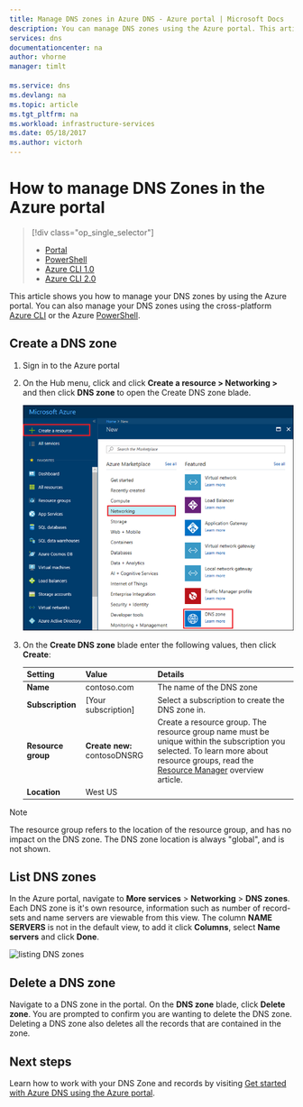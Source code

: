 ```yaml
---
title: Manage DNS zones in Azure DNS - Azure portal | Microsoft Docs
description: You can manage DNS zones using the Azure portal. This article describes how to update, delete and create DNS zones on Azure DNS
services: dns
documentationcenter: na
author: vhorne
manager: timlt

ms.service: dns
ms.devlang: na
ms.topic: article
ms.tgt_pltfrm: na
ms.workload: infrastructure-services
ms.date: 05/18/2017
ms.author: victorh
---
```

# How to manage DNS Zones in the Azure portal

> [!div class="op_single_selector"]
> * [Portal](dns-operations-dnszones-portal.md)
> * [PowerShell](dns-operations-dnszones.md)
> * [Azure CLI 1.0](dns-operations-dnszones-cli-nodejs.md)
> * [Azure CLI 2.0](dns-operations-dnszones-cli.md)

This article shows you how to manage your DNS zones by using the Azure portal. You can also manage your DNS zones using the cross-platform [Azure CLI](dns-operations-dnszones-cli.md) or the Azure [PowerShell](dns-operations-dnszones.md).

## Create a DNS zone

1. Sign in to the Azure portal
2. On the Hub menu, click and click **Create a resource > Networking >** and then click **DNS zone** to open the Create DNS zone blade.

    ![DNS zone](./media/dns-operations-dnszones-portal/openzone650.png)

4. On the **Create DNS zone** blade enter the following values, then click **Create**:


   | **Setting** | **Value** | **Details** |
   |---|---|---|
   |**Name**|contoso.com|The name of the DNS zone|
   |**Subscription**|[Your subscription]|Select a subscription to create the DNS zone in.|
   |**Resource group**|**Create new:** contosoDNSRG|Create a resource group. The resource group name must be unique within the subscription you selected. To learn more about resource groups, read the [Resource Manager](../azure-resource-manager/resource-group-overview.md?toc=%2fazure%2fdns%2ftoc.json#resource-groups) overview article.|
   |**Location**|West US||

> [!NOTE]
> The resource group refers to the location of the resource group, and has no impact on the DNS zone. The DNS zone location is always "global", and is not shown.

## List DNS zones

In the Azure portal, navigate to **More services** > **Networking** > **DNS zones**. Each DNS zone is it's own resource, information such as number of record-sets and name servers are viewable from this view. The column **NAME SERVERS** is not in the default view, to add it click **Columns**, select **Name servers** and click **Done**.

![listing DNS zones](./media/dns-operations-dnszones-portal/listzones.png)

## Delete a DNS zone

Navigate to a DNS zone in the portal. On the **DNS zone** blade, click **Delete zone**. You are prompted to confirm you are wanting to delete the DNS zone. Deleting a DNS zone also deletes all the records that are contained in the zone.

## Next steps

Learn how to work with your DNS Zone and records by visiting [Get started with Azure DNS using the Azure portal](dns-getstarted-portal.md).